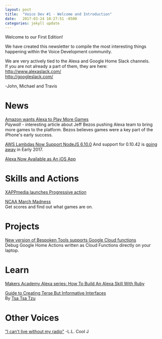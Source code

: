 ```yaml
---
layout: post
title:  "Voice Dev #1 - Welcome and Introduction"
date:   2017-03-24 10:27:51 -0500
categories: jekyll update
---
```

Welcome to our First Edition!

We have created this newsletter to compile the most interesting things happening within the Voice Development community.

We are very actively tied to the Alexa and Google Home Slack channels.  
If you are not already a part of them, they are here:  
http://www.alexaslack.com/  
http://googleslack.com/  

-John, Michael and Travis

# News
[Amazon wants Alexa to Play More Games](https://www.theinformation.com/amazon-wants-alexa-to-play-more-games?eu=tjR5xxSBj9pQE0ZxrH6B3w)  
*Paywall* - interesting article about Jeff Bezos pushing Alexa team to bring more games to the platform. 
Bezos believes games were a key part of the iPhone's early success.

[AWS Lambdas Now Support NodeJS 6.10.0](https://aws.amazon.com/about-aws/whats-new/2017/03/aws-lambda-supports-node-js-6-10)
And support for 0.10.42 is [going away](http://docs.aws.amazon.com/lambda/latest/dg/nodejs-prog-model-using-old-runtime.html) in Early 2017.

[Alexa Now Available as An iOS App](https://www.amazon.com/gp/b?node=16383509011)

# Skills and Actions
[XAPPmedia launches Progressive action](https://xappmedia.com/video-progressive-taps-xappmedia-first-google-action-insurance/)

[NCAA March Madness](https://www.amazon.com/gp/product/B01N7VLHEG/)  
Get scores and find out what games are on.

# Projects
[New version of Bespoken Tools supports Google Cloud functions](https://bespoken.tools/blog/link_to_come.html)  
Debug Google Home Actions written as Cloud Functions directly on your laptop.

# Learn
[Makers Academy Alexa series: How To Build An Alexa Skill With Ruby](https://developer.amazon.com/blogs/post/105df30e-9890-4a8c-9caf-5de1c8ff86cb/makers-academy-s-alexa-series-how-to-build-a-hello-world-skill-with-ruby)  

[Guide to Creating Terse But Informative Interfaces](https://www.youtube.com/watch?v=0tq2FOZCyZw)  
By [Tsa Tsa Tzu](https://tsatsatzu.com)

# Other Voices
["I can't live without my radio"](https://www.youtube.com/watch?v=qqw2uby0dzc)
-L.L. Cool J
